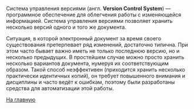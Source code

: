 Система управления версиями (англ. **Version Control System**) — программное обеспечение для облегчения работы с изменяющейся информацией. Система управления версиями позволяет хранить несколько версий одного и того же документа.

Ситуация, в которой электронный документ за время своего существования претерпевает ряд изменений, достаточно типична. При этом часто бывает важно иметь не только последнюю версию, но и несколько предыдущих. В простейшем случае можно просто хранить несколько вариантов документа, нумеруя их соответствующим образом. Такой способ неэффективен (приходится хранить несколько практически идентичных копий), он требует повышенного внимания и дисциплины и часто ведёт к ошибкам, поэтому были разработаны средства для автоматизации этой работы.

[На главную](./readme.md)